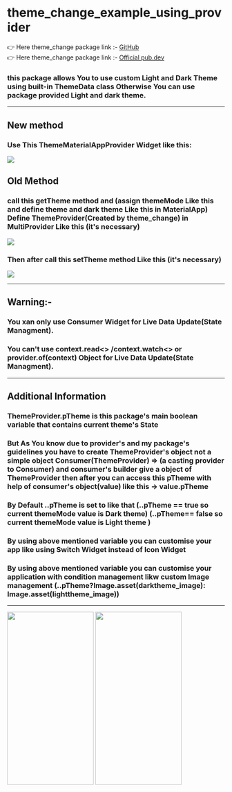 # theme_change_example_using_provider
👉 Here theme_change package link :- <a href="https://github.com/sumitFlutter/theme_change">GitHub </a><br>
👉 Here theme_change package link :- <a href="https://pub.dev/packages/theme_change">Official pub.dev </a><br>
<h3>this package allows You to use custom Light and Dark Theme using built-in ThemeData class Otherwise You can use package provided Light and dark theme.</h3>
<hr>
<h2> New method </h2>
<h3> Use This ThemeMaterialAppProvider Widget like this:</h3>
<img src="https://github.com/user-attachments/assets/38936725-cce8-4314-bbe2-4464373e1f08" />

<h2> Old Method </h2>
<h3>call this getTheme method and (assign themeMode Like this and define theme and dark theme Like this in MaterialApp) <br> Define ThemeProvider(Created by theme_change) in MultiProvider Like this (it's necessary)</h3>
<img src="https://github.com/user-attachments/assets/b4b47aab-e91d-434a-b5dd-4d30e256324e" />
<h3> Then after call this setTheme method Like this (it's necessary) </h3>
<img src="https://github.com/user-attachments/assets/0bf7afe2-5153-4e36-8ef1-1816b8cbf77d" />

<hr>
<h2>Warning:-</h2>
<h3>You xan only use Consumer Widget for Live Data Update(State Managment).</h3>
<h3>You can't use context.read<> /context.watch<> or provider.of(context) Object for Live Data Update(State Managment).</h3>
<hr>
<h2>Additional Information</h2>
<h3>ThemeProvider.pTheme is this package's main boolean variable that contains current theme's State</h3>
  <h3>But As You know due to provider's and my package's guidelines you have to create ThemeProvider's object not a simple object Consumer(ThemeProvider) => (a casting provider to Consumer) and consumer's builder give a object of ThemeProvider then after you can access this pTheme with help of consumer's object(value)
    like this -> value.pTheme </h3>
<h3>By Default ..pTheme is set to like that
 (..pTheme == true so current themeMode value is Dark theme)
 (..pTheme== false so current themeMode value is Light theme )</h3>
<h3>By using above mentioned variable you can customise your app like using Switch Widget instead of Icon Widget</h3>
<h3>By using above mentioned variable you can customise your application with condition management
likw custom Image management (..pTheme?Image.asset(darktheme_image): Image.asset(lighttheme_image))</h3><hr>
<img src="https://github.com/user-attachments/assets/3b8cd50e-a09d-462a-aca2-7bbbee940a2f"  height="400px"  width="200px"/>
<img src="https://github.com/user-attachments/assets/8e18dc4a-eb70-4407-800e-0bb46fc8b7c4"  height="400px"  width="200px"/>
